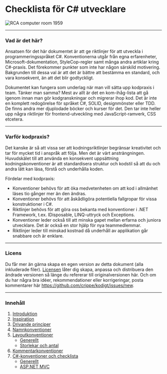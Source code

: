 # Checklista för C# utvecklare
![RCA computer room 1959](Konventioner/Bilder/RCA-computer-room-1959.jpg)

***
### Vad är det här?
Ansatsen för det här dokumentet är att ge riktlinjer för att utveckla i programmeringsspråket C#. Konventionerna utgår från egna erfarenheter, Microsoft-dokumentation, StyleCop-regler samt många andra artiklar kring C#-praxis. Det förekommer punkter som inte har någon särskild motivering. Bakgrunden till dessa val är att det är bättre att bestämma en standard, och vara konsekvent, än att det blir godtyckligt.

Dokumentet kan fungera som underlag när man vill sätta upp kodpraxis i team. Tänker man samma? Mest av allt är det en kom-ihåg-lista att gå igenom innan man gör kodgranskningar och migrerar ihop kod. Det är inte en komplett redogörelse för språket C#, SOLID, designmönster eller TDD. De finns andra mer djuplodade böcker och kurser för det. Den tar inte heller upp några riktlinjer för frontend-utveckling med JavaScript-ramverk, CSS etcetera.

***
### Varför kodpraxis?
Det kanske är så att vissa ser att kodningsriktlinjer begränsar kreativitet och tar för mycket tid i anspråk att följa. Men det är värt ansträngningen. Huvudskälet till att använda en konsekvent uppsättning kodningskonventioner är att standardisera struktur och kodstil så att du och andra lätt kan läsa, förstå och underhålla koden.

Fördelar med kodpraxis:
* Konventioner behövs för att öka medvetenheten om att kod i allmänhet läses tio gånger mer än den ändras.
* Konventioner behövs för att åskådligöra potentiella fallgropar för vissa konstruktioner i C#.
* Riktlinjer behövs för att göra oss bekanta med konventioner i .NET Framework, t.ex. IDisposable, LINQ-uttryck och Exceptions.
* Konventioner leder också till att minska gapet mellan erfarna och juniora utvecklare. Det är också en stor hjälp för nya teammedlemmar.
* Riktlinjer leder till minskad kostnad då underhåll av applikation går snabbare och är enklare.

***
### Licens  
Du får mer än gärna skapa en egen version av detta dokument (alla inkluderade filer). <a href="Licens.md" target="_blank">Licensen</a> låter dig skapa, anpassa och distribuera den ändrade versionen så länge du refererar till originalversionen här.  Och om du har några bra idéer, rekommendationer eller korrigeringar, posta kommentarer här <a href="https://github.com/crippe/kodigt/issues/new" target="_blank">https://github.com/crippe/kodigt/issues/new</a>. 

***
### Innehåll
1. [Introduktion](Konventioner/01-Introduktion.md) 
1. [Inspiration](Konventioner/02-Inspiration.md)  
1. <a href="Konventioner\03-Drivande_principer.md" target="_blank">Drivande principer</a>
1. [Namnkonventioner](Konventioner/04-Namnkonventioner.md)  
1. [Layoutkonventioner](Konventioner/05-Layoutkonventioner.md)
    *  <a href="Konventioner\05-Layoutkonventioner.md#generellt" target="_blank">Generellt</a>
    *  <a href="Konventioner\05-Layoutkonventioner.md#storlekar-och-antal" target="_blank">Storlekar och antal</a>
1. [Kommentarkonventioner](Konventioner/06-Kommentarkonventioner.md)  
1. [C#-konventioner och checklista](Konventioner/07-CSharp-konventioner_och_checklista.md)  
    * [Generellt](Konventioner/07-CSharp-konventioner_och_checklista.md#generellt)  
    * [ASP.NET MVC](Konventioner/07-CSharp-konventioner_och_checklista.md#aspnet-mvc)
